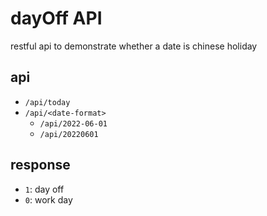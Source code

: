 # dayOff API 
restful api to demonstrate whether a date is chinese holiday

## api
- `/api/today`
- `/api/<date-format>`
    - `/api/2022-06-01`
    - `/api/20220601`
## response
- `1`: day off
- `0`: work day